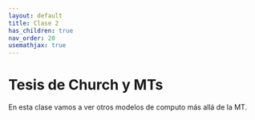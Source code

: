 ```yaml
---
layout: default
title: Clase 2
has_children: true
nav_order: 20
usemathjax: true
---
```

# Tesis de Church y MTs

En esta clase vamos a ver otros modelos de computo más allá de la MT.
